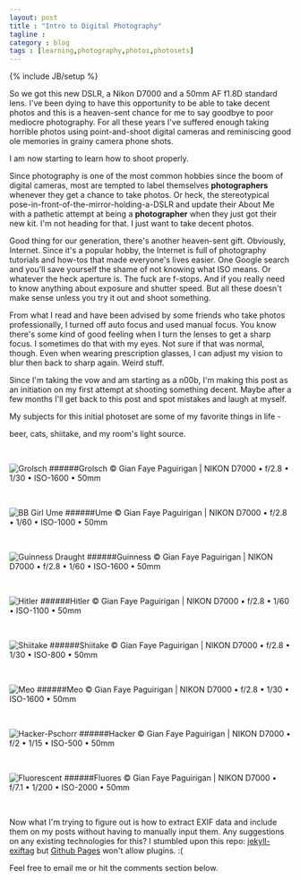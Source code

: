 ```yaml
---
layout: post
title : "Intro to Digital Photography"
tagline : 
category : blog
tags : [learning,photography,photos,photosets]
---
```

{% include JB/setup %}

So we got this new DSLR, a Nikon D7000 and a 50mm AF f1.8D standard lens. I've been dying to have this opportunity to be able to take decent photos and this is a heaven-sent chance for me to say goodbye to poor mediocre photography. For all these years I've suffered enough taking horrible photos using point-and-shoot digital cameras and reminiscing good ole memories in grainy camera phone shots.

I am now starting to learn how to shoot properly. 

Since photography is one of the most common hobbies since the boom of digital cameras, most are tempted to label themselves **photographers** whenever they get a chance to take photos. Or heck, the stereotypical pose-in-front-of-the-mirror-holding-a-DSLR and update their About Me with a pathetic attempt at being a **photographer** when they just got their new kit. I'm not heading for that. I just want to take decent photos.  

Good thing for our generation, there's another heaven-sent gift. Obviously, Internet. Since it's a popular hobby, the Internet is full of photography tutorials and how-tos that made everyone's lives easier. One Google search and you'll save yourself the shame of not knowing what ISO means. Or whatever the heck aperture is. The fuck are f-stops. And if you really need to know anything about exposure and shutter speed. But all these doesn't make sense unless you try it out and shoot something. 

From what I read and have been advised by some friends who take photos professionally, I turned off auto focus and used manual focus. You know there's some kind of good feeling when I turn the lenses to get a sharp focus. I sometimes do that with my eyes. Not sure if that was normal, though. Even when wearing prescription glasses, I can adjust my vision to blur then back to sharp again. Weird stuff.

Since I'm taking the vow and am starting as a n00b, I'm making this post as an initiation on my first attempt at shooting something decent. Maybe after a few months I'll get back to this post and spot mistakes and laugh at myself.

My subjects for this initial photoset are some of my favorite things in life - 

beer, cats, shiitake, and my room's light source.

<br>

![Grolsch](http://i.imgur.com/gBs5JT8.jpg)
######Grolsch &copy; Gian Faye Paguirigan | NIKON D7000 &bullet; f/2.8 &bullet; 1/30 &bullet; ISO-1600 &bullet; 50mm

<br>

![BB Girl Ume](http://imgur.com/vFYgJi2.jpg)
######Ume &copy; Gian Faye Paguirigan | NIKON D7000 &bullet; f/2.8 &bullet; 1/60 &bullet; ISO-1000 &bullet; 50mm

<br>

![Guinness Draught](http://imgur.com/TMzY5ji.jpg)
######Guinness &copy; Gian Faye Paguirigan | NIKON D7000 &bullet; f/2.8 &bullet; 1/60 &bullet; ISO-1600 &bullet; 50mm

<br>

![Hitler](http://imgur.com/DT5Eyha.jpg)
######Hitler &copy; Gian Faye Paguirigan | NIKON D7000 &bullet; f/2.8 &bullet; 1/60 &bullet; ISO-1100 &bullet; 50mm

<br>

![Shiitake](http://imgur.com/R53dPXn.jpg)
######Shiitake &copy; Gian Faye Paguirigan | NIKON D7000 &bullet; f/2.8 &bullet; 1/30 &bullet; ISO-800 &bullet; 50mm

<br>

![Meo](http://imgur.com/7eQD0wm.jpg)
######Meo &copy; Gian Faye Paguirigan | NIKON D7000 &bullet; f/2.8 &bullet; 1/30 &bullet; ISO-1600 &bullet; 50mm

<br>

![Hacker-Pschorr](http://imgur.com/uChF4fT.jpg)
######Hacker &copy; Gian Faye Paguirigan | NIKON D7000 &bullet; f/2 &bullet; 1/15 &bullet; ISO-500 &bullet; 50mm

<br>

![Fluorescent](http://imgur.com/axHeDWw.jpg)
######Fluores &copy; Gian Faye Paguirigan | NIKON D7000 &bullet; f/7.1 &bullet; 1/200 &bullet; ISO-2000 &bullet; 50mm

<br>

Now what I'm trying to figure out is how to extract EXIF data and include them on my posts without having to manually input them. Any suggestions on any existing technologies for this? I stumbled upon this repo: [jekyll-exiftag](https://github.com/benib/jekyll-exiftag) but [Github Pages](/colophon) won't allow plugins. :( 

Feel free to email me or hit the comments section below.